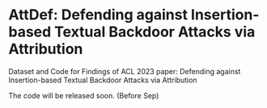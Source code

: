 # AttDef: Defending against Insertion-based Textual Backdoor Attacks via Attribution

Dataset and Code for Findings of ACL 2023 paper: Defending against Insertion-based Textual Backdoor Attacks via Attribution

The code will be released soon. (Before Sep)
